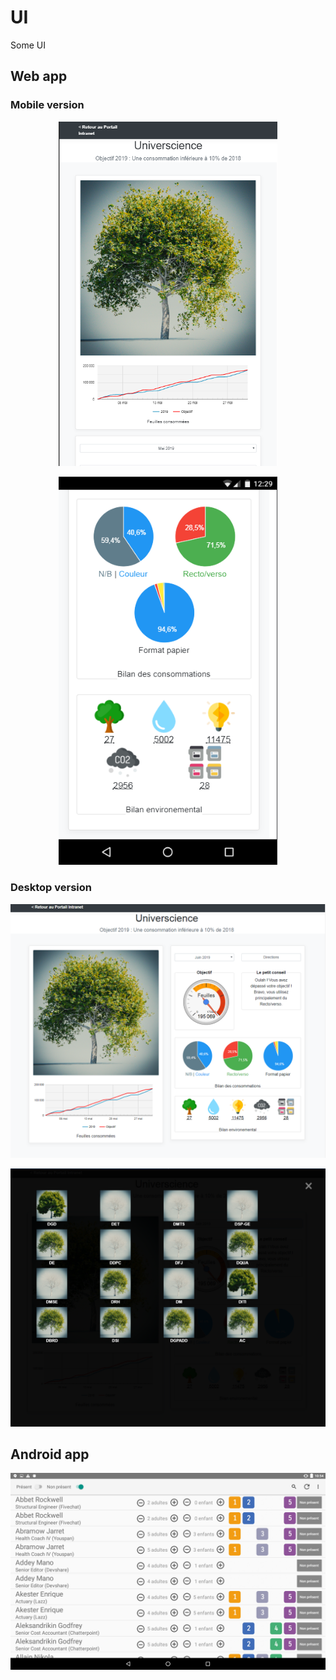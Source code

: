 # UI
Some UI

## Web app
### Mobile version
<p align="center"><img src="https://github.com/WilliamDemirci/UI/blob/master/mobile1.png" width="350"></p>
<p align="center"><img src="https://github.com/WilliamDemirci/UI/blob/master/mobile2.png" width="350"></p>

### Desktop version
<p align="center"><img src="https://github.com/WilliamDemirci/UI/blob/master/webApp.png"></p>
<p align="center"><img src="https://github.com/WilliamDemirci/UI/blob/master/selectDirection.png"></p>

## Android app
<p align="center"><img src="https://github.com/WilliamDemirci/UI/blob/master/mobile3.png"></p>
